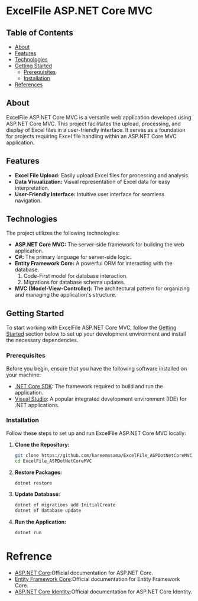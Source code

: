 # ExcelFile ASP.NET Core MVC

## Table of Contents

- [About](#about)
- [Features](#features)
- [Technologies](#technologies)
- [Getting Started](#getting-started)
  - [Prerequisites](#prerequisites)
  - [Installation](#installation)
- [References](#references)

## About

ExcelFile ASP.NET Core MVC is a versatile web application developed using ASP.NET Core MVC. This project facilitates the upload, processing, and display of Excel files in a user-friendly interface. It serves as a foundation for projects requiring Excel file handling within an ASP.NET Core MVC application.

## Features

- **Excel File Upload:** Easily upload Excel files for processing and analysis.
- **Data Visualization:** Visual representation of Excel data for easy interpretation.
- **User-Friendly Interface:** Intuitive user interface for seamless navigation.

## Technologies

The project utilizes the following technologies:

- **ASP.NET Core MVC:** The server-side framework for building the web application.
- **C#:** The primary language for server-side logic.
- **Entity Framework Core:** A powerful ORM for interacting with the database.
  1. Code-First model for database interaction.
  2. Migrations for database schema updates.
- **MVC (Model-View-Controller):** The architectural pattern for organizing and managing the application's structure.

## Getting Started

To start working with ExcelFile ASP.NET Core MVC, follow the [Getting Started](#getting-started) section below to set up your development environment and install the necessary dependencies.

### Prerequisites

Before you begin, ensure that you have the following software installed on your machine:

- [.NET Core SDK](https://dotnet.microsoft.com/download): The framework required to build and run the application.
- [Visual Studio](https://visualstudio.microsoft.com/): A popular integrated development environment (IDE) for .NET applications.

### Installation

Follow these steps to set up and run ExcelFile ASP.NET Core MVC locally:

1. **Clone the Repository:**

   ```bash
   git clone https://github.com/kareemosama/ExcelFile_ASPDotNetCoreMVC.git
   cd ExcelFile_ASPDotNetCoreMVC
   ```

2. **Restore Packages:**

   ```bash
   dotnet restore
   ```

3. **Update Database:**

   ```bash
   dotnet ef migrations add InitialCreate
   dotnet ef database update
   ```

4. **Run the Application:**

   ```bash
   dotnet run
   ```

# Refrence

- [ASP.NET Core](https://learn.microsoft.com/en-us/aspnet/core/?view=aspnetcore-8.0):Official documentation for ASP.NET Core.
- [Entity Framework Core](https://learn.microsoft.com/en-us/ef/core/):Official documentation for Entity Framework Core.
- [ASP.NET Core Identity](https://learn.microsoft.com/en-us/aspnet/core/security/authentication/identity?view=aspnetcore-8.0&tabs=visual-studio):Official documentation for ASP.NET Core Identity.
